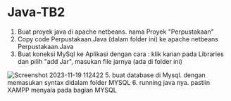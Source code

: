# Java-TB2

1. Buat proyek java di apache netbeans. nama Proyek "Perpustakaan"
2. Copy code Perpustakaan.Java (dalam folder ini) ke apache netbeans Perpustakaan.Java
3. Buat koneksi MySql ke Aplikasi dengan cara :  klik kanan pada Libraries dan pilih "add Jar", masukan file jarnya (ada di folder ini)

![Screenshot 2023-11-19 112422](https://github.com/Danang07/Java-TB2/assets/93381326/cc38828f-59cd-442f-89b9-5468fd67deb6)
5. buat database di Mysql. dengan memasukan syntax didalam folder MYSQL
6. running java nya. pastiin XAMPP menyala pada bagian MYSQL
